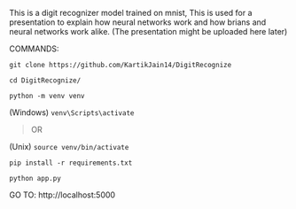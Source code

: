 This is a digit recognizer model trained on mnist, This is used for a presentation to explain how neural networks work and how brians and neural networks work alike.
(The presentation might be uploaded here later)


COMMANDS:

```
git clone https://github.com/KartikJain14/DigitRecognize
```

```
cd DigitRecognize/
```

```
python -m venv venv
```

(Windows) `venv\Scripts\activate`

> OR

(Unix) `source venv/bin/activate`

```
pip install -r requirements.txt
```

```
python app.py
```

GO TO:
http://localhost:5000


